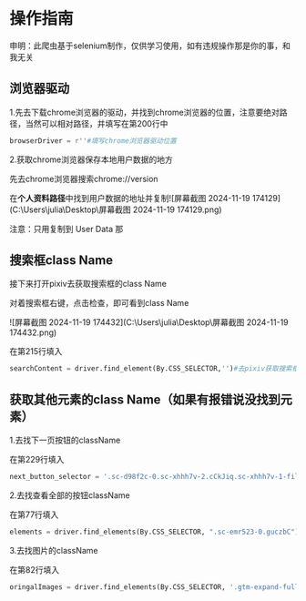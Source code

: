 # 操作指南

申明：此爬虫基于selenium制作，仅供学习使用，如有违规操作那是你的事，和我无关



## 浏览器驱动

1.先去下载chrome浏览器的驱动，并找到chrome浏览器的位置，注意要绝对路径，当然可以相对路径，并填写在第200行中

```py
browserDriver = r''#填写chrome浏览器驱动位置
```

2.获取chrome浏览器保存本地用户数据的地方

先去chrome浏览器搜索chrome://version

在**个人资料路径**中找到用户数据的地址并复制![屏幕截图 2024-11-19 174129](C:\Users\julia\Desktop\屏幕截图 2024-11-19 174129.png)

注意：只用复制到 User Data 那

## 搜索框class Name

接下来打开pixiv去获取搜索框的class Name

对着搜索框右键，点击检查，即可看到class Name

![屏幕截图 2024-11-19 174432](C:\Users\julia\Desktop\屏幕截图 2024-11-19 174432.png)

在第215行填入

```py
searchContent = driver.find_element(By.CSS_SELECTOR,'')#去pixiv获取搜索框的className，并填写在  ''   内，注意要以 . 开头，且空格要用 . 代替，不能有空格，如'.button.active'
```



## 获取其他元素的class Name（如果有报错说没找到元素）

1.去找下一页按钮的className

在第229行填入

```py
next_button_selector = '.sc-d98f2c-0.sc-xhhh7v-2.cCkJiq.sc-xhhh7v-1-filterProps-Styled-Component.kKBslM'#注意可以去看看下一页的className是否相同，应该是一样的
```

2.去找查看全部的按钮className

在第77行填入

```py
elements = driver.find_elements(By.CSS_SELECTOR, ".sc-emr523-0.guczbC")#此处填写查看全部的按钮className
```

3.去找图片的className

在第82行填入

```py
oringalImages = driver.find_elements(By.CSS_SELECTOR, '.gtm-expand-full-size-illust')#图片的className
```

